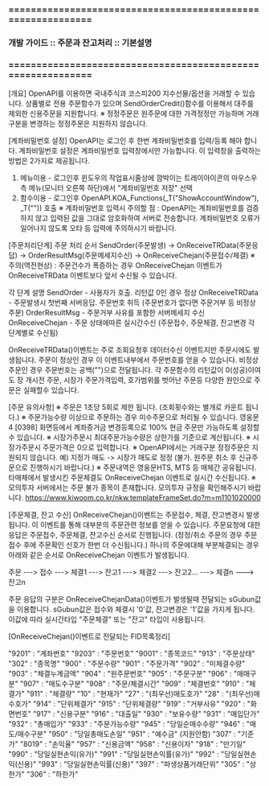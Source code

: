 ### ============================================================
### 개발 가이드 :: 주문과 잔고처리 :: 기본설명
### ============================================================

[개요]
OpenAPI를 이용하면 국내주식과 코스피200 지수선물/옵션을 거래할 수 있습니다.
상품별로 전용 주문함수가 있으며 SendOrderCredit()함수를 이용해서 대주를 제외한 신용주문을 지원합니다.
※ 정정주문은 원주문에 대한 가격정정만 가능하며 거래구분을 변경하는 정정주문은 지원하지 않습니다.


[계좌비밀번호 설정]
OpenAPI는 로그인 후 한번 계좌비밀번호를 입력/등록 해야 합니다.
계좌비밀번호 설정은 계좌비밀번호 입력창에서만 가능합니다.
이 입력창을 출력하는 방법은 2가지로 제공됩니다.
1. 메뉴이용 - 로그인후 윈도우의 작업표시줄상에 깜박이는 트레이아이콘의
마우스우측 메뉴(모니터 오른쪽 하단)에서 "계좌비밀번호 저장" 선택
2. 함수이용 - 로그인후 OpenAPI.KOA_Functions(_T("ShowAccountWindow"), _T("")) 호출
※ 계좌비밀번호 입력시 주의할 점 :
OpenAPI는 계좌비밀번호를 검증하지 않고 입력된 값을 그대로 암호화하여 서버로 전송합니다.
계좌비밀번호 오류가 일어나지 않도록 오타 등 입력에 주의하시기 바랍니다.


[주문처리단계]
주문 처리 순서
SendOrder(주문발생) -> OnReceiveTRData(주문응답) -> OrderResultMsg(주문메세지수신) -> OnReceiveChejan(주문접수/체결)
※ 주의(역전현상) : 주문건수가 폭증하는 경우 OnReceiveChejan 이벤트가 OnReceiveTRData 이벤트보다 앞서 수신될 수 있습니다.

각 단계 설명
SendOrder - 사용자가 호출. 리턴값 0인 경우 정상
OnReceiveTRData - 주문발생시 첫번째 서버응답. 주문번호 취득 (주문번호가 없다면 주문거부 등 비정상주문)
OrderResultMsg - 주문거부 사유를 포함한 서버메세지 수신
OnReceiveChejan - 주문 상태에따른 실시간수신 (주문접수, 주문체결, 잔고변경 각 단계별로 수신됨)

OnReceiveTRData()이벤트는 주로 조회요청후 데이터수신 이벤트지만 주문시에도 발생됩니다.
주문이 정상인 경우 이 이벤트내부에서 주문번호를 얻을 수 있습니다.
비정상주문인 경우 주문번호는 공백("")으로 전달됩니다.
각 주문함수의 리턴값이 0(성공)이여도 장 개시전 주문, 시장가 주문가격입력, 호가범위를 벗어난 주문등
다양한 원인으로 주문은 실패할수 있습니다.


[주문 유의사항]
※ 주문은 1초당 5회로 제한 됩니다. (조회횟수와는 별개로 카운트 됩니다.)
※ 주문가능수량 이상으로 주문하는 경우 미수주문으로 처리될 수 있습니다.
영웅문4 [0398] 화면등에서 계좌증거금 변경등록으로 100% 현금 주문만 가능하도록 설정할 수 있습니다.
※ 시장가주문시 최대주문가능수량은 상한가를 기준으로 계산됩니다.
※ 시장가주문시 주문가격은 0으로 입력합니다.
※ OpenAPI에서는 거래구분 정정주문은 지원되지 않습니다.
예) 지정가 매도 -> 시장가 매도로 정정 (불가. 원주문 취소 후 신규주문으로 진행하시기 바랍니다.)
※ 주문내역은 영웅문HTS, MTS 등 매체간 공유됩니다.
타매체에서 발생시킨 주문체결도 OnReceiveChejan 이벤트로 실시간 수신됩니다.
※ 모의투자 서버에서는 주문 불가 종목이 존재합니다.
모의투자 규정을 확인해주시기 바랍니다.
https://www.kiwoom.co.kr/nkw.templateFrameSet.do?m=m1101020000


[주문체결, 잔고 수신]
OnReceiveChejan()이벤트는 주문접수, 체결, 잔고변경시 발생됩니다.
이 이벤트를 통해 대부분의 주문관련 정보를 얻을 수 있습니다.
주문요청에 대한 응답은 주문접수, 주문체결, 잔고수신 순서로 진행됩니다.
(정정/취소 주문의 경우 주문접수 후에 주문확인 신호가 한번 더 수신됩니다.)
하나의 주문에대해 부분체결되는 경우 아래와 같은 순서로 OnReceiveChejan 이벤트가 발생됩니다.

주문 ---> 접수 ---> 체결1 ---> 잔고1  ---> 체결2  ---> 잔고2... ---> 체결n  ---> 잔고n

주문 응답의 구분은 OnReceiveChejanData()이벤트가 발생될때 전달되는 sGubun값을 이용합니다.
sGubun값은 접수와 체결시 '0'값, 잔고변경은 '1'값을 가지게 됩니다.
이값에 따라 실시간타입 "주문체결" 또는 "잔고" 타입이 사용됩니다.


[OnReceiveChejan()이벤트로 전달되는 FID목록정리]

"9201" : "계좌번호"
"9203" : "주문번호"
"9001" : "종목코드"
"913" : "주문상태"
"302" : "종목명"
"900" : "주문수량"
"901" : "주문가격"
"902" : "미체결수량"
"903" : "체결누계금액"
"904" : "원주문번호"
"905" : "주문구분"
"906" : "매매구분"
"907" : "매도수구분"
"908" : "주문/체결시간"
"909" : "체결번호"
"910" : "체결가"
"911" : "체결량"
"10" : "현재가"
"27" : "(최우선)매도호가"
"28" : "(최우선)매수호가"
"914" : "단위체결가"
"915" : "단위체결량"
"919" : "거부사유"
"920" : "화면번호"
"917" : "신용구분"
"916" : "대출일"
"930" : "보유수량"
"931" : "매입단가"
"932" : "총매입가"
"933" : "주문가능수량"
"945" : "당일순매수수량"
"946" : "매도/매수구분"
"950" : "당일총매도손일"
"951" : "예수금"  (지원안함)
"307" : "기준가"
"8019" : "손익율"
"957" : "신용금액"
"958" : "신용이자"
"918" : "만기일"
"990" : "당일실현손익(유가)"
"991" : "당일실현손익률(유가)"
"992" : "당일실현손익(신용)"
"993" : "당일실현손익률(신용)"
"397" : "파생상품거래단위"
"305" : "상한가"
"306" : "하한가"
